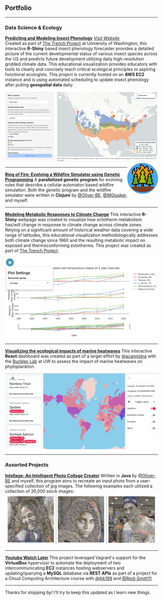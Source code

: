 ## Portfolio

---

### Data Science & Ecology

**[Predicting and Modeling Insect Phenology](https://github.com/icaruso21/Insect-Phenology-Forecaster)** *[Visit Website](https://insectphenology.ml/Insect-Phenology-Forecaster/)*
<br>
Created as part of [The Trench Project](https://www.trenchproject.com/) at University of Washington, this interactive **R-Shiny** based insect phenology forecaster provides a detailed picture of the current developmental status of various insect species across the US and predicts future development utilizing daily high-resolution gridded climate data. This educational visualization provides educators with tools to clearly and concisely teach critical ecological principles to aspiring functional ecologists. This project is currently hosted on an **AWS EC2** instance and is using automated scheduling to update insect phenology after pulling **geospatial data** daily.

<img src="images/insect-phenology-heatmap.png?raw=true"/>

<img src="images/ring-of-fire.png?raw=true" width="20%" align="right"/>

---
**[Ring of Fire: Evolving a Wildfire Simulator using Genetic Programming](https://github.com/Oliver-BE/ring-of-fire)**
A **parallelized genetic program** for evolving rules that describe a cellular automaton based wildfire simulation. Both the genetic program and the wildfire simulator were written in **Clojure** by [@Oliver-BE](https://github.com/Oliver-BE), [@MGlusker](https://github.com/MGlusker), and myself.

---
**[Modeling Metabolic Responses to Climate Change](https://github.com/trenchproject/Climate-Change-Metabolism)**
This interactive **R-Shiny** webpage was created to visualize how ectotherm metabolism has/will change in response to climate change across climate zones. Relying on a significant amount of historical weather data covering a wide range of latitudes, this educational visualization methodologically addresses both climate change since 1960 and the resulting metabolic impact on exposed and thermoconforming extotherms. This project was created as part of [The Trench Project](https://www.trenchproject.com/).   

<img src="images/climate-metabolism.png?raw=true"/>

---
**[Visualizing the ecological impacts of marine heatwaves](https://github.com/HuckleyLab/phyto-mhw)**
This interactive **React** dashboard was created as part of a larger effort by [@acannistra](https://github.com/acannistra) with the [Buckley Lab](http://faculty.washington.edu/lbuckley/) at UW to assess the impact of marine heatwaves on phytoplankton.   

<img src="images/phyto-mhw.png?raw=true"/>

---

### Assorted Projects 

**[Intellage: An Intelligent Photo Collage Creator](https://github.com/icaruso21/intellage)**
Written in **Java** by [@Oliver-BE](https://github.com/Oliver-BE) and myself, this program aims to recreate an input photo from a user-specified collection of jpg images. The following examples each utilized a collection of 26,000 stock images:
<img src="images/intellage-sample-new.png?raw=true"/>

---
**[Youtube Watch Later](https://github.com/icaruso21/Youtube-Watch-Later)**
This project leveraged Vagrant's support for the **VirtualBox** hypervisor to automate the deployment of two intercommunicating **EC2** instances hosting webservers and updating/querying a **MySQL** database via **REST APIs** as part of a project for a Cloud Computing Architecture course with [@jhk199](https://github.com/jhk199) and [@Reid-Smith11](https://github.com/Reid-Smith11). 

---

Thanks for stopping by! I'll try to keep this updated as I learn new things.
